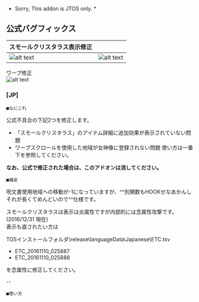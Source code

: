 * Sorry, This addon is JTOS only.  *

公式バグフィックス
--
|スモールクリスタラス表示修正|  |
|---|---|
|![alt text](http://i.imgur.com/Iyl9Yd6.png "Screenshot")|![alt text](http://i.imgur.com/hlVn2fy.png "Screenshot")|

ワープ修正  
![alt text](http://i.imgur.com/uk58wen.png "Screenshot")

### [JP]

	■なにこれ

公式不具合の下記2つを修正します。  
* 「スモールクリスタラス」のアイテム詳細に追加効果が表示されていない問題
* ワープスクロールを使用した地域が女神像に登録されない問題
使い方は一番下を参照してください。  

**なお、公式で修正された場合は、このアドオンは消してください。**

	■補足

呪文書使用地域への移動が-1になっていますが、^^別関数もHOOKせなあかんしそれが長くてめんどいので^^仕様です。

スモールクリスタラスは表示は炎属性ですが内部的には念属性攻撃です。(2016/12/31 現在)  
表示も直されたい方は  

TOSインストールフォルダ\release\languageData\Japanese\ETC.tsv  
* ETC_20161110_025887
* ETC_20161110_025888

を念属性に修正してください。

--

	■使い方

